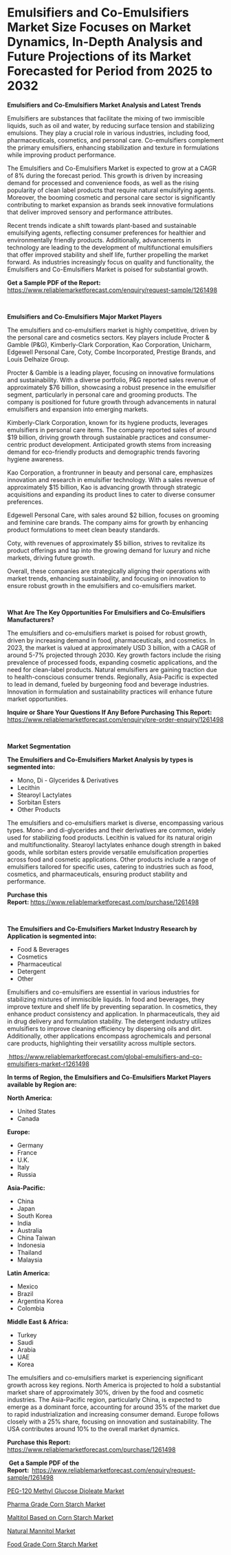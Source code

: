 <p><h1>Emulsifiers and Co-Emulsifiers Market Size Focuses on Market Dynamics, In-Depth Analysis and Future Projections of its Market Forecasted for Period from 2025 to 2032</h1></p><p><strong>Emulsifiers and Co-Emulsifiers Market Analysis and Latest Trends</strong></p>
<p><p>Emulsifiers are substances that facilitate the mixing of two immiscible liquids, such as oil and water, by reducing surface tension and stabilizing emulsions. They play a crucial role in various industries, including food, pharmaceuticals, cosmetics, and personal care. Co-emulsifiers complement the primary emulsifiers, enhancing stabilization and texture in formulations while improving product performance.</p><p>The Emulsifiers and Co-Emulsifiers Market is expected to grow at a CAGR of 8% during the forecast period. This growth is driven by increasing demand for processed and convenience foods, as well as the rising popularity of clean label products that require natural emulsifying agents. Moreover, the booming cosmetic and personal care sector is significantly contributing to market expansion as brands seek innovative formulations that deliver improved sensory and performance attributes.</p><p>Recent trends indicate a shift towards plant-based and sustainable emulsifying agents, reflecting consumer preferences for healthier and environmentally friendly products. Additionally, advancements in technology are leading to the development of multifunctional emulsifiers that offer improved stability and shelf life, further propelling the market forward. As industries increasingly focus on quality and functionality, the Emulsifiers and Co-Emulsifiers Market is poised for substantial growth.</p></p>
<p><strong>Get a Sample PDF of the Report:&nbsp;</strong> <a href="https://www.reliablemarketforecast.com/enquiry/request-sample/1261498?utm_campaign=1840&utm_medium=2&utm_source=Github&utm_content=ia&utm_term=03042025&utm_id=emulsifiers-and-co-emulsifiers">https://www.reliablemarketforecast.com/enquiry/request-sample/1261498</a></p>
<p>&nbsp;</p>
<p><strong>Emulsifiers and Co-Emulsifiers Major Market Players</strong></p>
<p><p>The emulsifiers and co-emulsifiers market is highly competitive, driven by the personal care and cosmetics sectors. Key players include Procter & Gamble (P&G), Kimberly-Clark Corporation, Kao Corporation, Unicharm, Edgewell Personal Care, Coty, Combe Incorporated, Prestige Brands, and Louis Delhaize Group.</p><p>Procter & Gamble is a leading player, focusing on innovative formulations and sustainability. With a diverse portfolio, P&G reported sales revenue of approximately $76 billion, showcasing a robust presence in the emulsifier segment, particularly in personal care and grooming products. The company is positioned for future growth through advancements in natural emulsifiers and expansion into emerging markets.</p><p>Kimberly-Clark Corporation, known for its hygiene products, leverages emulsifiers in personal care items. The company reported sales of around $19 billion, driving growth through sustainable practices and consumer-centric product development. Anticipated growth stems from increasing demand for eco-friendly products and demographic trends favoring hygiene awareness.</p><p>Kao Corporation, a frontrunner in beauty and personal care, emphasizes innovation and research in emulsifier technology. With a sales revenue of approximately $15 billion, Kao is advancing growth through strategic acquisitions and expanding its product lines to cater to diverse consumer preferences.</p><p>Edgewell Personal Care, with sales around $2 billion, focuses on grooming and feminine care brands. The company aims for growth by enhancing product formulations to meet clean beauty standards.</p><p>Coty, with revenues of approximately $5 billion, strives to revitalize its product offerings and tap into the growing demand for luxury and niche markets, driving future growth.</p><p>Overall, these companies are strategically aligning their operations with market trends, enhancing sustainability, and focusing on innovation to ensure robust growth in the emulsifiers and co-emulsifiers market.</p></p>
<p>&nbsp;</p>
<p><strong>What Are The Key Opportunities For Emulsifiers and Co-Emulsifiers Manufacturers?</strong></p>
<p><p>The emulsifiers and co-emulsifiers market is poised for robust growth, driven by increasing demand in food, pharmaceuticals, and cosmetics. In 2023, the market is valued at approximately USD 3 billion, with a CAGR of around 5-7% projected through 2030. Key growth factors include the rising prevalence of processed foods, expanding cosmetic applications, and the need for clean-label products. Natural emulsifiers are gaining traction due to health-conscious consumer trends. Regionally, Asia-Pacific is expected to lead in demand, fueled by burgeoning food and beverage industries. Innovation in formulation and sustainability practices will enhance future market opportunities.</p></p>
<p><strong>Inquire or Share Your Questions If Any Before Purchasing This Report:</strong> <a href="https://www.reliablemarketforecast.com/enquiry/pre-order-enquiry/1261498?utm_campaign=1840&utm_medium=2&utm_source=Github&utm_content=ia&utm_term=03042025&utm_id=emulsifiers-and-co-emulsifiers">https://www.reliablemarketforecast.com/enquiry/pre-order-enquiry/1261498</a></p>
<p>&nbsp;</p>
<p><strong>Market Segmentation</strong></p>
<p><strong>The Emulsifiers and Co-Emulsifiers Market Analysis by types is segmented into:</strong></p>
<p><ul><li>Mono, Di - Glycerides & Derivatives</li><li>Lecithin</li><li>Stearoyl Lactylates</li><li>Sorbitan Esters</li><li>Other Products</li></ul></p>
<p><p>The emulsifiers and co-emulsifiers market is diverse, encompassing various types. Mono- and di-glycerides and their derivatives are common, widely used for stabilizing food products. Lecithin is valued for its natural origin and multifunctionality. Stearoyl lactylates enhance dough strength in baked goods, while sorbitan esters provide versatile emulsification properties across food and cosmetic applications. Other products include a range of emulsifiers tailored for specific uses, catering to industries such as food, cosmetics, and pharmaceuticals, ensuring product stability and performance.</p></p>
<p><strong>Purchase this Report:&nbsp;</strong><a href="https://www.reliablemarketforecast.com/purchase/1261498?utm_campaign=1840&utm_medium=2&utm_source=Github&utm_content=ia&utm_term=03042025&utm_id=emulsifiers-and-co-emulsifiers">https://www.reliablemarketforecast.com/purchase/1261498</a></p>
<p>&nbsp;</p>
<p><strong>The Emulsifiers and Co-Emulsifiers Market Industry Research by Application is segmented into:</strong></p>
<p><ul><li>Food & Beverages</li><li>Cosmetics</li><li>Pharmaceutical</li><li>Detergent</li><li>Other</li></ul></p>
<p><p>Emulsifiers and co-emulsifiers are essential in various industries for stabilizing mixtures of immiscible liquids. In food and beverages, they improve texture and shelf life by preventing separation. In cosmetics, they enhance product consistency and application. In pharmaceuticals, they aid in drug delivery and formulation stability. The detergent industry utilizes emulsifiers to improve cleaning efficiency by dispersing oils and dirt. Additionally, other applications encompass agrochemicals and personal care products, highlighting their versatility across multiple sectors.</p></p>
<p><a href="https://www.reliablemarketforecast.com/global-emulsifiers-and-co-emulsifiers-market-r1261498?utm_campaign=1840&utm_medium=2&utm_source=Github&utm_content=ia&utm_term=03042025&utm_id=emulsifiers-and-co-emulsifiers">&nbsp;https://www.reliablemarketforecast.com/global-emulsifiers-and-co-emulsifiers-market-r1261498</a></p>
<p><strong>In terms of Region, the Emulsifiers and Co-Emulsifiers Market Players available by Region are:</strong></p>
<p>
    <p> <strong> North America: </strong>
        <ul>
            <li>United States</li>
            <li>Canada</li>
        </ul>
        </p> 
    <p> <strong> Europe: </strong>
        <ul>
            <li>Germany</li>
            <li>France</li>
            <li>U.K.</li>
            <li>Italy</li>
            <li>Russia</li>
        </ul>
        </p> 
    <p> <strong> Asia-Pacific: </strong>
        <ul>
            <li>China</li>
            <li>Japan</li>
            <li>South Korea</li>
            <li>India</li>
            <li>Australia</li>
            <li>China Taiwan</li>
            <li>Indonesia</li>
            <li>Thailand</li>
            <li>Malaysia</li>
        </ul>
        </p> 
    <p> <strong> Latin America: </strong>
        <ul>
            <li>Mexico</li>
            <li>Brazil</li>
            <li>Argentina Korea</li>
            <li>Colombia</li>
        </ul>
        </p> 
    <p> <strong> Middle East & Africa: </strong>
        <ul>
            <li>Turkey</li>
            <li>Saudi</li>
            <li>Arabia</li>
            <li>UAE</li>
            <li>Korea</li>
        </ul>
    </p>
    </p>
<p><p>The emulsifiers and co-emulsifiers market is experiencing significant growth across key regions. North America is projected to hold a substantial market share of approximately 30%, driven by the food and cosmetic industries. The Asia-Pacific region, particularly China, is expected to emerge as a dominant force, accounting for around 35% of the market due to rapid industrialization and increasing consumer demand. Europe follows closely with a 25% share, focusing on innovation and sustainability. The USA contributes around 10% to the overall market dynamics.</p></p>
<p><strong>Purchase this Report: </strong><a href="https://www.reliablemarketforecast.com/purchase/1261498?utm_campaign=1840&utm_medium=2&utm_source=Github&utm_content=ia&utm_term=03042025&utm_id=emulsifiers-and-co-emulsifiers">https://www.reliablemarketforecast.com/purchase/1261498</a></p>
<p>&nbsp;<strong>Get a Sample PDF of the Report:&nbsp;&nbsp;</strong><a href="https://www.reliablemarketforecast.com/enquiry/request-sample/1261498?utm_campaign=1840&utm_medium=2&utm_source=Github&utm_content=ia&utm_term=03042025&utm_id=emulsifiers-and-co-emulsifiers">https://www.reliablemarketforecast.com/enquiry/request-sample/1261498</a></p>
<p><strong></strong></p>
<p><p><a href="https://github.com/shiahbuyerin/Market-Research-Report-List-1/blob/main/peg-120-methyl-glucose-dioleate-market.md?utm_campaign=1840&utm_medium=2&utm_source=Github&utm_content=ia&utm_term=03042025&utm_id=emulsifiers-and-co-emulsifiers">PEG-120 Methyl Glucose Dioleate Market</a></p><p><a href="https://github.com/yaldotiedegq/Market-Research-Report-List-1/blob/main/pharma-grade-corn-starch-market.md?utm_campaign=1840&utm_medium=2&utm_source=Github&utm_content=ia&utm_term=03042025&utm_id=emulsifiers-and-co-emulsifiers">Pharma Grade Corn Starch Market</a></p><p><a href="https://github.com/airitaursela/Market-Research-Report-List-1/blob/main/maltitol-based-on-corn-starch-market.md?utm_campaign=1840&utm_medium=2&utm_source=Github&utm_content=ia&utm_term=03042025&utm_id=emulsifiers-and-co-emulsifiers">Maltitol Based on Corn Starch Market</a></p><p><a href="https://github.com/zalubakoraka/Market-Research-Report-List-1/blob/main/natural-mannitol-market.md?utm_campaign=1840&utm_medium=2&utm_source=Github&utm_content=ia&utm_term=03042025&utm_id=emulsifiers-and-co-emulsifiers">Natural Mannitol Market</a></p><p><a href="https://github.com/sacmatidora/Market-Research-Report-List-1/blob/main/food-grade-corn-starch-market.md?utm_campaign=1840&utm_medium=2&utm_source=Github&utm_content=ia&utm_term=03042025&utm_id=emulsifiers-and-co-emulsifiers">Food Grade Corn Starch Market</a></p></p>
